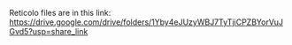 
Reticolo files are in this link: 
https://drive.google.com/drive/folders/1Yby4eJUzyWBJ7TyTjiCPZBYorVuJGvd5?usp=share_link
